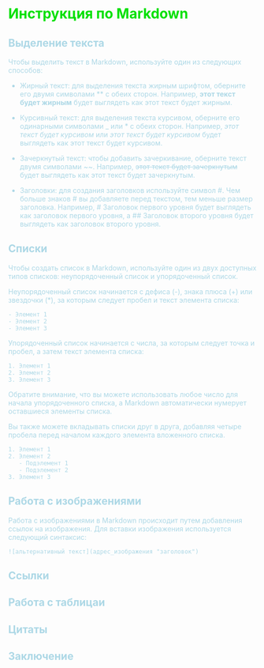 <font color="grei">

# Инструкция по Markdown
</font>
<font color="#ADD8E6">

## Выделение текста

Чтобы выделить текст в Markdown, используйте один из следующих способов:

* Жирный текст: для выделения текста жирным шрифтом, оберните его двумя символами ** с обеих сторон. Например, **этот текст будет жирным** будет выглядеть как этот текст будет жирным.

* Курсивный текст: для выделения текста курсивом, оберните его одинарными символами _ или * с обеих сторон. Например, _этот текст будет курсивом_ или *этот текст будет курсивом* будет выглядеть как этот текст будет курсивом.

* Зачеркнутый текст: чтобы добавить зачеркивание, оберните текст двумя символами ~~. Например, ~~этот текст будет зачеркнутым~~ будет выглядеть как этот текст будет зачеркнутым.

* Заголовки: для создания заголовков используйте символ #. Чем больше знаков # вы добавляете перед текстом, тем меньше размер заголовка. Например, # Заголовок первого уровня будет выглядеть как заголовок первого уровня, а ## Заголовок второго уровня будет выглядеть как заголовок второго уровня.
## Списки
Чтобы создать список в Markdown, используйте один из двух доступных типов списков: неупорядоченный список и упорядоченный список.

Неупорядоченный список начинается с дефиса (-), знака плюса (+) или звездочки (*), за которым следует пробел и текст элемента списка:
```
- Элемент 1
- Элемент 2
- Элемент 3
```
Упорядоченный список начинается с числа, за которым следует точка и пробел, а затем текст элемента списка:
```
1. Элемент 1
2. Элемент 2
3. Элемент 3

```
Обратите внимание, что вы можете использовать любое число для начала упорядоченного списка, а Markdown автоматически нумерует оставшиеся элементы списка.

Вы также можете вкладывать списки друг в друга, добавляя четыре пробела перед началом каждого элемента вложенного списка.
```
1. Элемент 1
2. Элемент 2
   - Подэлемент 1
   - Подэлемент 2
3. Элемент 3
```

## Работа с изображениями
Работа с изображениями в Markdown происходит путем добавления ссылок на изображения. Для вставки изображения используется следующий синтаксис:
```
![альтернативный текст](адрес_изображения "заголовок")
```
## Ссылки

## Работа с таблицаи

## Цитаты 

## Заключение
</font>